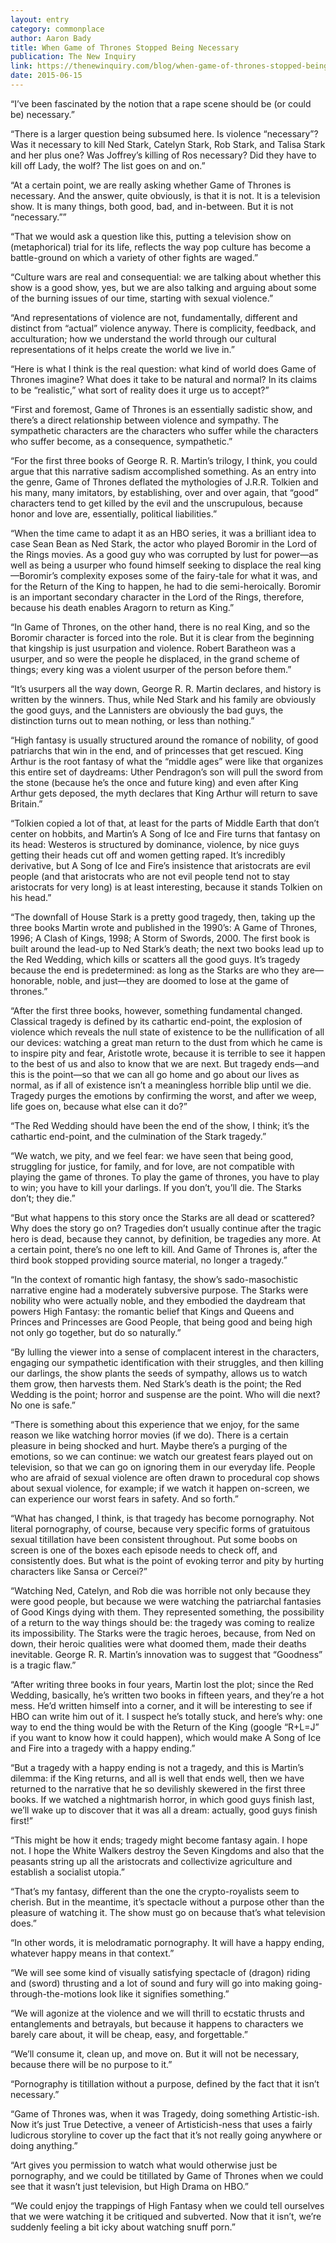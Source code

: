 ```yaml
---
layout: entry
category: commonplace
author: Aaron Bady
title: When Game of Thrones Stopped Being Necessary
publication: The New Inquiry
link: https://thenewinquiry.com/blog/when-game-of-thrones-stopped-being-necessary/
date: 2015-06-15
---
```


“I’ve been fascinated by the notion that a rape scene should be (or could be) necessary.”

“There is a larger question being subsumed here. Is violence “necessary”? Was it necessary to kill Ned Stark, Catelyn Stark, Rob Stark, and Talisa Stark and her plus one? Was Joffrey’s killing of Ros necessary? Did they have to kill off Lady, the wolf? The list goes on and on.”

“At a certain point, we are really asking whether Game of Thrones is necessary. And the answer, quite obviously, is that it is not. It is a television show. It is many things, both good, bad, and in-between. But it is not “necessary.””

“That we would ask a question like this, putting a television show on (metaphorical) trial for its life, reflects the way pop culture has become a battle-ground on which a variety of other fights are waged.”

“Culture wars are real and consequential: we are talking about whether this show is a good show, yes, but we are also talking and arguing about some of the burning issues of our time, starting with sexual violence.”

“And representations of violence are not, fundamentally, different and distinct from “actual” violence anyway. There is complicity, feedback, and acculturation; how we understand the world through our cultural representations of it helps create the world we live in.”

“Here is what I think is the real question: what kind of world does Game of Thrones imagine? What does it take to be natural and normal? In its claims to be “realistic,” what sort of reality does it urge us to accept?”

“First and foremost, Game of Thrones is an essentially sadistic show, and there’s a direct relationship between violence and sympathy. The sympathetic characters are the characters who suffer while the characters who suffer become, as a consequence, sympathetic.”

“For the first three books of George R. R. Martin’s trilogy, I think, you could argue that this narrative sadism accomplished something. As an entry into the genre, Game of Thrones deflated the mythologies of J.R.R. Tolkien and his many, many imitators, by establishing, over and over again, that “good” characters tend to get killed by the evil and the unscrupulous, because honor and love are, essentially, political liabilities.”

“When the time came to adapt it as an HBO series, it was a brilliant idea to case Sean Bean as Ned Stark, the actor who played Boromir in the Lord of the Rings movies. As a good guy who was corrupted by lust for power—as well as being a usurper who found himself seeking to displace the real king—Boromir’s complexity exposes some of the fairy-tale for what it was, and for the Return of the King to happen, he had to die semi-heroically. Boromir is an important secondary character in the Lord of the Rings, therefore, because his death enables Aragorn to return as King.”

“In Game of Thrones, on the other hand, there is no real King, and so the Boromir character is forced into the role. But it is clear from the beginning that kingship is just usurpation and violence. Robert Baratheon was a usurper, and so were the people he displaced, in the grand scheme of things; every king was a violent usurper of the person before them.”

“It’s usurpers all the way down, George R. R. Martin declares, and history is written by the winners. Thus, while Ned Stark and his family are obviously the good guys, and the Lannisters are obviously the bad guys, the distinction turns out to mean nothing, or less than nothing.”

“High fantasy is usually structured around the romance of nobility, of good patriarchs that win in the end, and of princesses that get rescued. King Arthur is the root fantasy of what the “middle ages” were like that organizes this entire set of daydreams: Uther Pendragon’s son will pull the sword from the stone (because he’s the once and future king) and even after King Arthur gets deposed, the myth declares that King Arthur will return to save Britain.”

“Tolkien copied a lot of that, at least for the parts of Middle Earth that don’t center on hobbits, and Martin’s A Song of Ice and Fire turns that fantasy on its head: Westeros is structured by dominance, violence, by nice guys getting their heads cut off and women getting raped. It’s incredibly derivative, but A Song of Ice and Fire’s insistence that aristocrats are evil people (and that aristocrats who are not evil people tend not to stay aristocrats for very long) is at least interesting, because it stands Tolkien on his head.”

“The downfall of House Stark is a pretty good tragedy, then, taking up the three books Martin wrote and published in the 1990’s: A Game of Thrones, 1996; A Clash of Kings, 1998; A Storm of Swords, 2000. The first book is built around the lead-up to Ned Stark’s death; the next two books lead up to the Red Wedding, which kills or scatters all the good guys. It’s tragedy because the end is predetermined: as long as the Starks are who they are—honorable, noble, and just—they are doomed to lose at the game of thrones.”

“After the first three books, however, something fundamental changed. Classical tragedy is defined by its cathartic end-point, the explosion of violence which reveals the null state of existence to be the nullification of all our devices: watching a great man return to the dust from which he came is to inspire pity and fear, Aristotle wrote, because it is terrible to see it happen to the best of us and also to know that we are next. But tragedy ends—and this is the point—so that we can all go home and go about our lives as normal, as if all of existence isn’t a meaningless horrible blip until we die. Tragedy purges the emotions by confirming the worst, and after we weep, life goes on, because what else can it do?”

“The Red Wedding should have been the end of the show, I think; it’s the cathartic end-point, and the culmination of the Stark tragedy.”

“We watch, we pity, and we feel fear: we have seen that being good, struggling for justice, for family, and for love, are not compatible with playing the game of thrones. To play the game of thrones, you have to play to win; you have to kill your darlings. If you don’t, you’ll die. The Starks don’t; they die.”

“But what happens to this story once the Starks are all dead or scattered? Why does the story go on? Tragedies don’t usually continue after the tragic hero is dead, because they cannot, by definition, be tragedies any more. At a certain point, there’s no one left to kill. And Game of Thrones is, after the third book stopped providing source material, no longer a tragedy.”

“In the context of romantic high fantasy, the show’s sado-masochistic narrative engine had a moderately subversive purpose. The Starks were nobility who were actually noble, and they embodied the daydream that powers High Fantasy: the romantic belief that Kings and Queens and Princes and Princesses are Good People, that being good and being high not only go together, but do so naturally.”

“By lulling the viewer into a sense of complacent interest in the characters, engaging our sympathetic identification with their struggles, and then killing our darlings, the show plants the seeds of sympathy, allows us to watch them grow, then harvests them. Ned Stark’s death is the point; the Red Wedding is the point; horror and suspense are the point. Who will die next? No one is safe.”

“There is something about this experience that we enjoy, for the same reason we like watching horror movies (if we do). There is a certain pleasure in being shocked and hurt. Maybe there’s a purging of the emotions, so we can continue: we watch our greatest fears played out on television, so that we can go on ignoring them in our everyday life. People who are afraid of sexual violence are often drawn to procedural cop shows about sexual violence, for example; if we watch it happen on-screen, we can experience our worst fears in safety. And so forth.”

“What has changed, I think, is that tragedy has become pornography. Not literal pornography, of course, because very specific forms of gratuitous sexual titillation have been consistent throughout. Put some boobs on screen is one of the boxes each episode needs to check off, and consistently does. But what is the point of evoking terror and pity by hurting characters like Sansa or Cercei?”

“Watching Ned, Catelyn, and Rob die was horrible not only because they were good people, but because we were watching the patriarchal fantasies of Good Kings dying with them. They represented something, the possibility of a return to the way things should be: the tragedy was coming to realize its impossibility. The Starks were the tragic heroes, because, from Ned on down, their heroic qualities were what doomed them, made their deaths inevitable. George R. R. Martin’s innovation was to suggest that “Goodness” is a tragic flaw.”

“After writing three books in four years, Martin lost the plot; since the Red Wedding, basically, he’s written two books in fifteen years, and they’re a hot mess. He’d written himself into a corner, and it will be interesting to see if HBO can write him out of it. I suspect he’s totally stuck, and here’s why: one way to end the thing would be with the Return of the King (google “R+L=J” if you want to know how it could happen), which would make A Song of Ice and Fire into a tragedy with a happy ending.”

“But a tragedy with a happy ending is not a tragedy, and this is Martin’s dilemma: if the King returns, and all is well that ends well, then we have returned to the narrative that he so devilishly skewered in the first three books. If we watched a nightmarish horror, in which good guys finish last, we’ll wake up to discover that it was all a dream: actually, good guys finish first!”

“This might be how it ends; tragedy might become fantasy again. I hope not. I hope the White Walkers destroy the Seven Kingdoms and also that the peasants string up all the aristocrats and collectivize agriculture and establish a socialist utopia.”

“That’s my fantasy, different than the one the crypto-royalists seem to cherish. But in the meantime, it’s spectacle without a purpose other than the pleasure of watching it. The show must go on because that’s what television does.”

“In other words, it is melodramatic pornography. It will have a happy ending, whatever happy means in that context.”

“We will see some kind of visually satisfying spectacle of (dragon) riding and (sword) thrusting and a lot of sound and fury will go into making going-through-the-motions look like it signifies something.”

“We will agonize at the violence and we will thrill to ecstatic thrusts and entanglements and betrayals, but because it happens to characters we barely care about, it will be cheap, easy, and forgettable.”

“We’ll consume it, clean up, and move on. But it will not be necessary, because there will be no purpose to it.”

“Pornography is titillation without a purpose, defined by the fact that it isn’t necessary.”

“Game of Thrones was, when it was Tragedy, doing something Artistic-ish. Now it’s just True Detective, a veneer of Artisticish-ness that uses a fairly ludicrous storyline to cover up the fact that it’s not really going anywhere or doing anything.”

“Art gives you permission to watch what would otherwise just be pornography, and we could be titillated by Game of Thrones when we could see that it wasn’t just television, but High Drama on HBO.”

“We could enjoy the trappings of High Fantasy when we could tell ourselves that we were watching it be critiqued and subverted. Now that it isn’t, we’re suddenly feeling a bit icky about watching snuff porn.”

